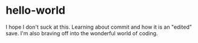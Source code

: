 # hello-world
I hope I don't suck at this.
Learning about commit and how it is an "edited" save. I'm also braving off into the wonderful world of coding.

